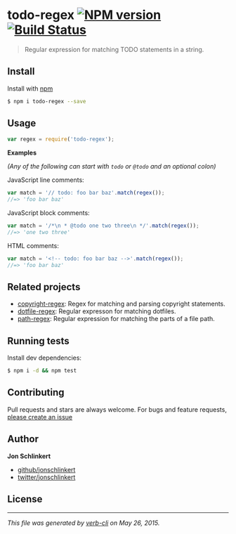 # todo-regex [![NPM version](https://badge.fury.io/js/todo-regex.svg)](http://badge.fury.io/js/todo-regex)  [![Build Status](https://travis-ci.org/regexps/todo-regex.svg)](https://travis-ci.org/regexps/todo-regex)

> Regular expression for matching TODO statements in a string.

## Install

Install with [npm](https://www.npmjs.com/)

```sh
$ npm i todo-regex --save
```

## Usage

```js
var regex = require('todo-regex');
```

**Examples**

_(Any of the following can start with `todo` or `@todo` and an optional colon)_

JavaScript line comments:

```js
var match = '// todo: foo bar baz'.match(regex());
//=> 'foo bar baz'
```

JavaScript block comments:

```js
var match = '/*\n * @todo one two three\n */'.match(regex());
//=> 'one two three'
```

HTML comments:

```js
var match = '<!-- todo: foo bar baz -->'.match(regex());
//=> 'foo bar baz'
```

## Related projects

* [copyright-regex](https://github.com/regexps/copyright-regex): Regex for matching and parsing copyright statements.
* [dotfile-regex](https://github.com/regexps/dotfile-regex): Regular expresson for matching dotfiles.
* [path-regex](https://github.com/regexps/path-regex): Regular expression for matching the parts of a file path.

## Running tests

Install dev dependencies:

```sh
$ npm i -d && npm test
```

## Contributing

Pull requests and stars are always welcome. For bugs and feature requests, [please create an issue](https://github.com/regexps/todo-regex/issues/new)

## Author

**Jon Schlinkert**

+ [github/jonschlinkert](https://github.com/jonschlinkert)
+ [twitter/jonschlinkert](http://twitter.com/jonschlinkert)

## License

***

_This file was generated by [verb-cli](https://github.com/assemble/verb-cli) on May 26, 2015._